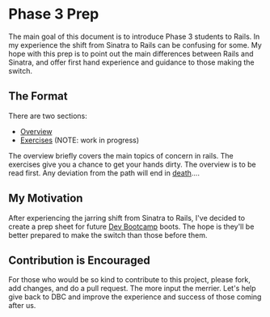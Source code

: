 Phase 3 Prep
========================

The main goal of this document is to introduce Phase 3 students to Rails. In my experience the shift from Sinatra to Rails can be confusing for some. My hope with this prep is to point out the main differences between Rails and Sinatra, and offer first hand experience and guidance to those making the switch. 

The Format
-------------
There are two sections: 
- [Overview](https://github.com/rguerrettaz/dev_bootcamp_phase3_prep/tree/master/overview)
- [Exercises](https://github.com/rguerrettaz/dev_bootcamp_phase3_prep/tree/master/exercises) (NOTE: work in progress)



The overview briefly covers the main topics of concern in rails. The exercises give you a chance to get your hands dirty. The overview is to be read first. Any deviation from the path will end in <a  href="http://omgface.com/evil/evil%20baby7.jpg" target="_blank">death</a>....

My Motivation
-------------

After experiencing the jarring shift from Sinatra to Rails, I've decided to create a prep sheet for future [Dev Bootcamp](http://devbootcamp.com/) boots. The hope is they'll  be better prepared to make the switch than those before them.


Contribution is Encouraged
-------------

For those who would be so kind to contribute to this project, please fork, add changes, and do a pull request. The more input the merrier. Let's help give back to DBC and improve the experience and success of those coming after us.


